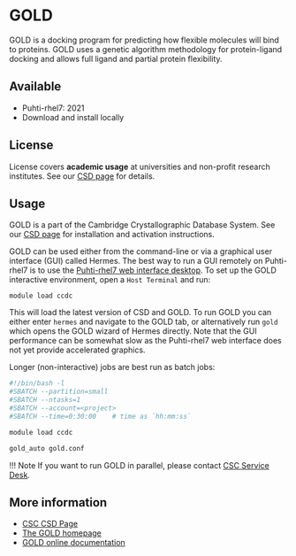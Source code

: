 # GOLD

GOLD is a docking program for predicting how flexible molecules will
bind to proteins. GOLD uses a genetic algorithm methodology for
protein-ligand docking and allows full ligand and partial protein
flexibility.

## Available

-  Puhti-rhel7: 2021
-  Download and install locally

## License

License covers **academic usage** at universities
and non-profit research institutes. See our [CSD page](csd.md)
for details.

## Usage

GOLD is a part of the Cambridge Crystallographic Database System.
See our [CSD page](csd.md) for installation and activation instructions.

GOLD can be used either from the command-line or via a graphical user
interface (GUI) called Hermes. The best way to run a GUI remotely
on Puhti-rhel7 is to use the [Puhti-rhel7 web interface desktop](../computing/webinterface/desktop.md). To set up
the GOLD interactive environment, open a `Host Terminal` and run:

`module load ccdc`

This will load the latest version of CSD and GOLD. To run GOLD you can either enter `hermes` and navigate to the GOLD tab, or alternatively run `gold` which opens the GOLD wizard of Hermes directly. Note that the GUI performance can be somewhat slow as the Puhti-rhel7 web interface does not yet provide accelerated graphics.

Longer (non-interactive) jobs are best run as batch jobs:

```bash
#!/bin/bash -l
#SBATCH --partition=small
#SBATCH --ntasks=1
#SBATCH --account=<project>
#SBATCH --time=0:30:00    # time as `hh:mm:ss`

module load ccdc

gold_auto gold.conf
```

!!! Note
    If you want to run GOLD in parallel, please contact [CSC Service Desk](../support/contact.md).

## More information

-   [CSC CSD Page](csd.md)
-   [The GOLD homepage](http://www.ccdc.cam.ac.uk/solutions/csd-discovery/components/gold/)
-   [GOLD online documentation](http://www.ccdc.cam.ac.uk/support-and-resources/ccdcresources/gold.pdf)
